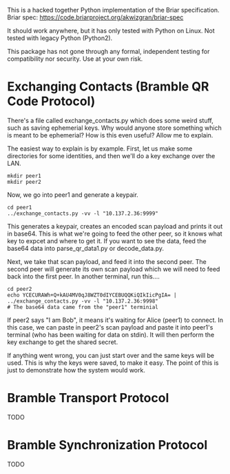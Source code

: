 This is a hacked together Python implementation of the Briar specification.
Briar spec: https://code.briarproject.org/akwizgran/briar-spec

It should work anywhere, but it has only tested with Python on Linux.  Not
tested with legacy Python (Python2).

This package has not gone through any formal, independent testing for
compatibility nor security.  Use at your own risk.

# Exchanging Contacts (Bramble QR Code Protocol)
There's a file called exchange_contacts.py which does some weird stuff, such as
saving ephemerial keys.  Why would anyone store something which is meant to be
ephemerial?  How is this even useful?  Allow me to explain.

The easiest way to explain is by example.  First, let us make some directories
for some identities, and then we'll do a key exchange over the LAN.

```
mkdir peer1
mkdir peer2
```

Now, we go into peer1 and generate a keypair.

```
cd peer1
../exchange_contacts.py -vv -l "10.137.2.36:9999"
```

This generates a keypair, creates an encoded scan payload and prints it out in
base64.  This is what we're going to feed the other peer, so it knows what key
to expcet and where to get it.  If you want to see the data, feed the base64
data into parse_qr_data1.py or decode_data.py.

Next, we take that scan payload, and feed it into the second peer.  The second
peer will generate its own scan payload which we will need to feed back into
the first peer.  In another terminal, run this....

```
cd peer2
echo YCECURAWh+Q+kAU4MV0qJ8WZT0dIYCEBUQQKiQIkIicPgIA= | ../exchange_contacts.py -vv -l "10.137.2.36:9998"
# The base64 data came from the "peer1" terminial
```

If peer2 says "I am Bob", it means it's waiting for Alice (peer1) to connect.
In this case, we can paste in peer2's scan payload and paste it into peer1's
terminal (who has been waiting for data on stdin).  It will then perform the
key exchange to get the shared secret.

If anything went wrong, you can just start over and the same keys will be used.
This is why the keys were saved, to make it easy.  The point of this is just to
demonstrate how the system would work.

# Bramble Transport Protocol
TODO

# Bramble Synchronization Protocol
TODO


